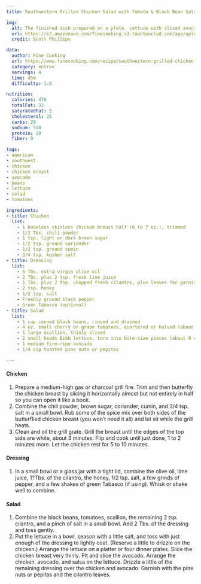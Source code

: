 ```yaml
---
title: Southwestern Grilled Chicken Salad with Tomato & Black Bean Salsa

img:
  alt: The finished dish prepared on a plate. Lettuce with sliced avocado, tomatoes, black beans, and grilled chicken.
  url: https://s3.amazonaws.com/finecooking.s3.tauntonclud.com/app/uploads/2017/04/18195248/051106057-02-grilled-chicken-salad-recipe-main.jpg
  credit: Scott Phillips

data:
  author: Fine Cooking
  url: https://www.finecooking.com/recipe/southwestern-grilled-chicken-salad-with-tomato-and-black-bean-salsa
  category: entree
  servings: 4
  time: 45m
  difficulty: 1.5

nutrition:
  calories: 470
  totalFat: 33
  saturatedFat: 5
  cholesterol: 25
  carbs: 28
  sodium: 510
  protein: 18
  fiber: 9

tags:
- american
- southwest
- chicken
- chicken breast
- avocado
- beans
- lettuce
- salad
- tomatoes

ingredients:
- title: Chicken
  list:
    - 1 boneless skinless chicken breast half (6 to 7 oz.), trimmed
    - 1/2 Tbs. chili powder
    - 1 tsp. light or dark brown sugar
    - 1/2 tsp. ground coriander
    - 1/2 tsp. ground cumin
    - 3/4 tsp. kosher salt
- title: Dressing
  list:
    - 6 Tbs. extra-virgin olive oil
    - 2 Tbs. plus 2 tsp. fresh lime juice
    - 1 Tbs. plus 2 tsp. chopped fresh cilantro, plus leaves for garnish
    - 2 tsp. honey
    - 1/2 tsp. salt
    - Freshly ground black pepper
    - Green Tabasco (optional)
- title: Salad
  list:
    - 1 cup canned black beans, rinsed and drained
    - 4 oz. small cherry or grape tomatoes, quartered or halved (about 3/4 cup)
    - 1 large scallion, thinly sliced
    - 2 small heads Bibb lettuce, torn into bite-size pieces (about 9 cups)
    - 1 medium firm-ripe avocado
    - 1/4 cup toasted pine nuts or pepitas

---
```


#### Chicken
1. Prepare a medium-high gas or charcoal grill fire. Trim and then butterfly the chicken breast by slicing it horizontally almost but not entirely in half so you can open it like a book.
2. Combine the chili powder, brown sugar, coriander, cumin, and 3/4 tsp. salt in a small bowl. Rub some of the spice mix over both sides of the butterflied chicken breast (you won’t need it all) and let sit while the grill heats.
3. Clean and oil the grill grate. Grill the breast until the edges of the top side are white, about 3 minutes. Flip and cook until just done, 1 to 2 minutes more. Let the chicken rest for 5 to 10 minutes.

#### Dressing
1. In a small bowl or a glass jar with a tight lid, combine the olive oil, lime juice, 1?Tbs. of the cilantro, the honey, 1/2 tsp. salt, a few grinds of pepper, and a few shakes of green Tabasco (if using). Whisk or shake well to combine.

#### Salad
1. Combine the black beans, tomatoes, scallion, the remaining 2 tsp. cilantro, and a pinch of salt in a small bowl. Add 2 Tbs. of the dressing and toss gently.
2. Put the lettuce in a bowl, season with a little salt, and toss with just enough of the dressing to lightly coat. (Reserve a little to drizzle on the chicken.) Arrange the lettuce on a platter or four dinner plates. Slice the chicken breast very thinly. Pit and slice the avocado. Arrange the chicken, avocado, and salsa on the lettuce. Drizzle a little of the remaining dressing over the chicken and avocado. Garnish with the pine nuts or pepitas and the cilantro leaves.
